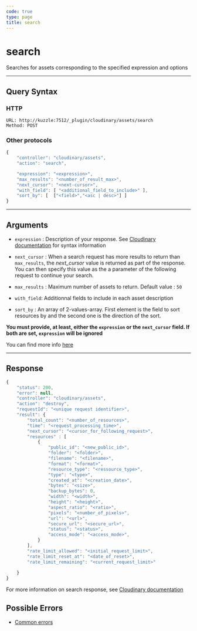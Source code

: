 ```yaml
--- 
code: true
type: page
title: search
--- 
```


# search

Searches for assets corresponding to the specified expression and options

--- 

## Query Syntax 

### HTTP 

```http
URL: http://kuzzle:7512/_plugin/cloudinary/assets/search
Method: POST
```

### Other protocols 

```js
{
    "controller": "cloudinary/assets",
    "action": "search",

    "expression": "<expression>",
    "max_results": "<number_of_result_max>",
    "next_cursor": "<next-cursor>",
    "with_field": [ "<additional_field_to_include>" ],
    "sort_by": [  ["<field>","<asc | desc>"] ]
}
```
---

## Arguments 

- `expression` : Description of your response. See [Cloudinary documentation](https://cloudinary.com/documentation/search_api#expressions) for syntax information
- `next_cursor` :  When a search request has more results to return than `max_results`, the *next_cursor* value is returned as part of the response. You can then specify this value as the a parameter of the following request to continue your search.

- `max_results` : Maximum number of assets to return. Default value : `50` 
- `with_field`: Additionnal fields to include in each asset description
- `sort_by` : An array of 2-values-array. First element is the field to sort resources by and the second one is the direction of the sort. 
  
**You must provide, at least, either the `expression` or the `next_cursor` field. If both are set, `expression` will be ignored** 

You can find more info [here](https://cloudinary.com/documentation/search_api#parameters)

---

## Response 
```js
{
    "status": 200,
    "error": null,
    "controller": "cloudinary/assets",
    "action": "destroy",
    "requestId": "<unique request identifier>",
    "result": {
        "total_count": "<number_of_resources>",
        "time": "<request_processing_time>",
        "next_cursor": "<cursor_for_following_request>",
        "resources" : [ 
            {
                "public_id": "<new_public_id>",
                "folder": "<folder>",
                "filename": "<filename>",
                "format": "<format>",
                "resource_type": "<ressource_type>",
                "type": "<type>",
                "created_at": "<creation_date>",
                "bytes": "<size>",
                "backup_bytes": 0,
                "width": "<width>",
                "height": "<height>",
                "aspect_ratio": "<ratio>",
                "pixels": "<number_of_pixels>",
                "url": "<url>",
                "secure_url": "<secure_url>",
                "status": "<status>",
                "access_mode": "<access_mode>",
            }
        ],
        "rate_limit_allowed": "<initial_request_limit>",
        "rate_limit_reset_at": "<date_of_reset>",
        "rate_limit_remaining": "<current_request_limit>"
        
    }
}
```

For more information on search response, see [Cloudinary documentation](https://cloudinary.com/documentation/search_api#response)

## Possible Errors 

- [Common errors](/core/1/api/essentials/errors/#common-errors)